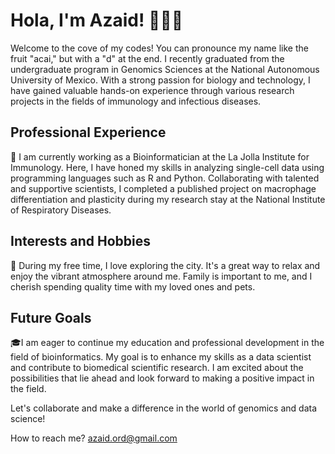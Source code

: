 # Hola, I'm Azaid! 🧑🏽‍🔬

Welcome to the cove of my codes! You can pronounce my name like the fruit "acai," but with a "d" at the end. I recently graduated from the undergraduate program in Genomics Sciences at the National Autonomous University of Mexico. With a strong passion for biology and technology, I have gained valuable hands-on experience through various research projects in the fields of immunology and infectious diseases.

## Professional Experience

🔬 I am currently working as a Bioinformatician at the La Jolla Institute for Immunology. Here, I have honed my skills in analyzing single-cell data using programming languages such as R and Python. Collaborating with talented and supportive scientists, I completed a published project on macrophage differentiation and plasticity during my research stay at the National Institute of Respiratory Diseases.

## Interests and Hobbies

🌆 During my free time, I love exploring the city. It's a great way to relax and enjoy the vibrant atmosphere around me. Family is important to me, and I cherish spending quality time with my loved ones and pets.

## Future Goals

🎓I am eager to continue my education and professional development in the field of bioinformatics. My goal is to enhance my skills as a data scientist and contribute to biomedical scientific research. I am excited about the possibilities that lie ahead and look forward to making a positive impact in the field.

Let's collaborate and make a difference in the world of genomics and data science!

How to reach me? [azaid.ord@gmail.com](mailto:azaid.ord@gmail.com)



